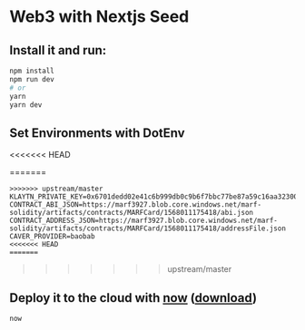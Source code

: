 # Web3 with Nextjs Seed 

## Install it and run:

``` bash
npm install
npm run dev
# or
yarn
yarn dev
```


## Set Environments with DotEnv
<<<<<<< HEAD

=======
```
>>>>>>> upstream/master
KLAYTN_PRIVATE_KEY=0x6701dedd02e41c6b999db0c9b6f7bbc77be87a59c16aa323006dc2182d1a552f
CONTRACT_ABI_JSON=https://marf3927.blob.core.windows.net/marf-solidity/artifacts/contracts/MARFCard/1568011175418/abi.json
CONTRACT_ADDRESS_JSON=https://marf3927.blob.core.windows.net/marf-solidity/artifacts/contracts/MARFCard/1568011175418/addressFile.json
CAVER_PROVIDER=baobab
<<<<<<< HEAD
=======
````
>>>>>>> upstream/master

## Deploy it to the cloud with [now](https://zeit.co/now) ([download](https://zeit.co/download))

```bash
now
```


